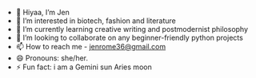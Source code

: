 - 👋 Hiyaa, I’m Jen
- 👀 I’m interested in biotech, fashion and literature
- 🌱 I’m currently learning creative writing and postmodernist philosophy
- 💞️ I’m looking to collaborate on any beginner-friendly python projects 
- 📫 How to reach me - jenrome36@gmail.com
- 😄 Pronouns: she/her.
- ⚡ Fun fact: i am a Gemini sun Aries moon 

<!---
Jenskittles/Jenskittles is a ✨ special ✨ repository because its `README.md` (this file) appears on your GitHub profile.
You can click the Preview link to take a look at your changes.
--->
